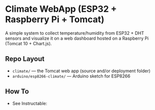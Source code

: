 # Climate WebApp (ESP32 + Raspberry Pi + Tomcat)

A simple system to collect temperature/humidity from ESP32 + DHT sensors and visualize it on a web dashboard hosted on a Raspberry Pi (Tomcat 10 + Chart.js).

## Repo Layout
- `climate/` — the Tomcat web app (source and/or deployment folder)
- `arduino/esp8266-climate/` — Arduino sketch for ESP8266

## How To
- See Instructable:
